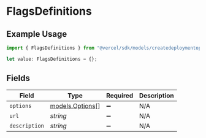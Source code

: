 # FlagsDefinitions

## Example Usage

```typescript
import { FlagsDefinitions } from "@vercel/sdk/models/createdeploymentop.js";

let value: FlagsDefinitions = {};
```

## Fields

| Field                                    | Type                                     | Required                                 | Description                              |
| ---------------------------------------- | ---------------------------------------- | ---------------------------------------- | ---------------------------------------- |
| `options`                                | [models.Options](../models/options.md)[] | :heavy_minus_sign:                       | N/A                                      |
| `url`                                    | *string*                                 | :heavy_minus_sign:                       | N/A                                      |
| `description`                            | *string*                                 | :heavy_minus_sign:                       | N/A                                      |